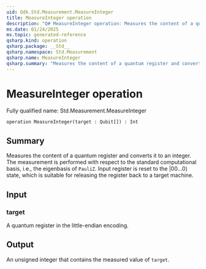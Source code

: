 ```yaml
---
uid: Qdk.Std.Measurement.MeasureInteger
title: MeasureInteger operation
description: "Q# MeasureInteger operation: Measures the content of a quantum register and converts it to an integer. The measurement is performed with respect to the standard computational basis, i.e., the eigenbasis of `PauliZ`. Input register is reset to the |00...0⟩ state, which is suitable for releasing the register back to a target machine."
ms.date: 01/24/2025
ms.topic: generated-reference
qsharp.kind: operation
qsharp.package: __Std__
qsharp.namespace: Std.Measurement
qsharp.name: MeasureInteger
qsharp.summary: "Measures the content of a quantum register and converts it to an integer. The measurement is performed with respect to the standard computational basis, i.e., the eigenbasis of `PauliZ`. Input register is reset to the |00...0⟩ state, which is suitable for releasing the register back to a target machine."
---
```


# MeasureInteger operation

Fully qualified name: Std.Measurement.MeasureInteger

```qsharp
operation MeasureInteger(target : Qubit[]) : Int
```

## Summary
Measures the content of a quantum register and converts it to an integer.
The measurement is performed with respect to the standard computational basis,
i.e., the eigenbasis of `PauliZ`. Input register is reset to the |00...0⟩ state,
which is suitable for releasing the register back to a target machine.

## Input
### target
A quantum register in the little-endian encoding.

## Output
An unsigned integer that contains the measured value of `target`.
